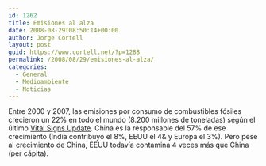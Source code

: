 ```yaml
---
id: 1262
title: Emisiones al alza
date: 2008-08-29T08:50:14+00:00
author: Jorge Cortell
layout: post
guid: https://www.cortell.net/?p=1288
permalink: /2008/08/29/emisiones-al-alza/
categories:
  - General
  - Medioambiente
  - Noticias
---
```

Entre 2000 y 2007, las emisiones por consumo de combustibles fósiles crecieron un 22% en todo el mundo (8.200 millones de toneladas) según el último <a title="fuente" href="https://www.worldwatch.org/node/5839?utm_campaign=vital_signs_online&utm_medium=email&utm_source=carbon_emissions" target="_blank">Vital Signs Update</a>. China es la responsable del 57% de ese crecimiento (India contribuyó el 8%, EEUU el 4& y Europa el 3%). Pero pese al crecimiento de China, EEUU todavía contamina 4 veces más que China (per cápita).